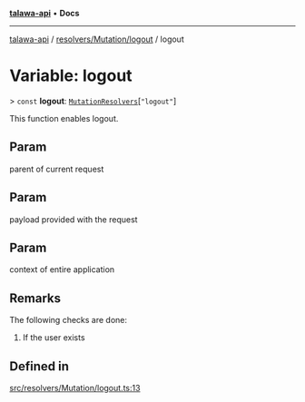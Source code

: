 [**talawa-api**](../../../../README.md) • **Docs**

***

[talawa-api](../../../../modules.md) / [resolvers/Mutation/logout](../README.md) / logout

# Variable: logout

\> `const` **logout**: [`MutationResolvers`](../../../../types/generatedGraphQLTypes/type-aliases/MutationResolvers.md)\[`"logout"`\]

This function enables logout.

## Param

parent of current request

## Param

payload provided with the request

## Param

context of entire application

## Remarks

The following checks are done:
1. If the user exists

## Defined in

[src/resolvers/Mutation/logout.ts:13](https://github.com/PalisadoesFoundation/talawa-api/blob/1f38da5423898626c6ebfa24896a9c3d008195c6/src/resolvers/Mutation/logout.ts#L13)
